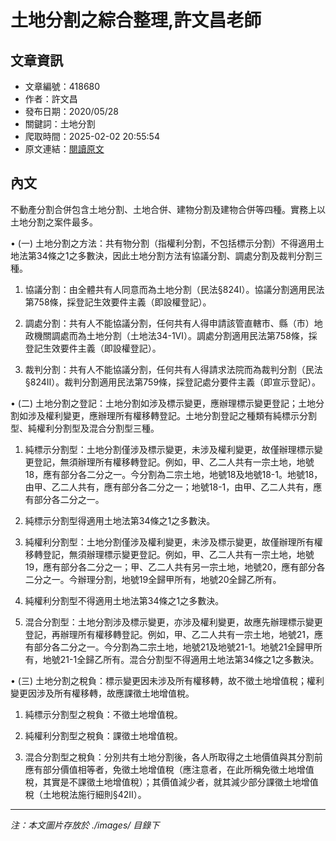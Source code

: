 # 土地分割之綜合整理,許文昌老師

## 文章資訊
- 文章編號：418680
- 作者：許文昌
- 發布日期：2020/05/28
- 關鍵詞：土地分割
- 爬取時間：2025-02-02 20:55:54
- 原文連結：[閱讀原文](https://real-estate.get.com.tw/Columns/detail.aspx?no=418680)

## 內文
不動產分割合併包含土地分割、土地合併、建物分割及建物合併等四種。實務上以土地分割之案件最多。

• (一) 土地分割之方法：共有物分割（指權利分割，不包括標示分割）不得適用土地法第34條之1之多數決，因此土地分割方法有協議分割、調處分割及裁判分割三種。

1. 協議分割：由全體共有人同意而為土地分割（民法§824Ⅰ）。協議分割適用民法第758條，採登記生效要件主義（即設權登記）。

2. 調處分割：共有人不能協議分割，任何共有人得申請該管直轄市、縣（市）地政機關調處而為土地分割（土地法34-1Ⅵ）。調處分割適用民法第758條，採登記生效要件主義（即設權登記）。

3. 裁判分割：共有人不能協議分割，任何共有人得請求法院而為裁判分割（民法§824Ⅱ）。裁判分割適用民法第759條，採登記處分要件主義（即宣示登記）。

• (二) 土地分割之登記：土地分割如涉及標示變更，應辦理標示變更登記；土地分割如涉及權利變更，應辦理所有權移轉登記。土地分割登記之種類有純標示分割型、純權利分割型及混合分割型三種。

1. 純標示分割型：土地分割僅涉及標示變更，未涉及權利變更，故僅辦理標示變更登記，無須辦理所有權移轉登記。例如，甲、乙二人共有一宗土地，地號18，應有部分各二分之一。今分割為二宗土地，地號18及地號18-1。地號18，由甲、乙二人共有，應有部分各二分之一；地號18-1，由甲、乙二人共有，應有部分各二分之一。

2. 純標示分割型得適用土地法第34條之1之多數決。

3. 純權利分割型：土地分割僅涉及權利變更，未涉及標示變更，故僅辦理所有權移轉登記，無須辦理標示變更登記。例如，甲、乙二人共有一宗土地，地號19，應有部分各二分之一；甲、乙二人共有另一宗土地，地號20，應有部分各二分之一。今辦理分割，地號19全歸甲所有，地號20全歸乙所有。

4. 純權利分割型不得適用土地法第34條之1之多數決。

5. 混合分割型：土地分割涉及標示變更，亦涉及權利變更，故應先辦理標示變更登記，再辦理所有權移轉登記。例如，甲、乙二人共有一宗土地，地號21，應有部分各二分之一。今分割為二宗土地，地號21及地號21-1。地號21全歸甲所有，地號21-1全歸乙所有。混合分割型不得適用土地法第34條之1之多數決。

• (三) 土地分割之稅負：標示變更因未涉及所有權移轉，故不徵土地增值稅；權利變更因涉及所有權移轉，故應課徵土地增值稅。

1. 純標示分割型之稅負：不徵土地增值稅。

2. 純權利分割型之稅負：課徵土地增值稅。

3. 混合分割型之稅負：分別共有土地分割後，各人所取得之土地價值與其分割前應有部分價值相等者，免徵土地增值稅（應注意者，在此所稱免徵土地增值稅，其實是不課徵土地增值稅）；其價值減少者，就其減少部分課徵土地增值稅（土地稅法施行細則§42Ⅱ）。
---
*注：本文圖片存放於 ./images/ 目錄下*
